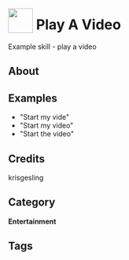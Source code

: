 # <img src="https://raw.githack.com/FortAwesome/Font-Awesome/master/svgs/solid/video.svg" card_color="#CCC" width="50" height="50" style="vertical-align:bottom"/> Play A Video
Example skill - play a video

## About


## Examples
* "Start my vide"
* "Start my video"
* "Start the video"

## Credits
krisgesling

## Category
**Entertainment**

## Tags

